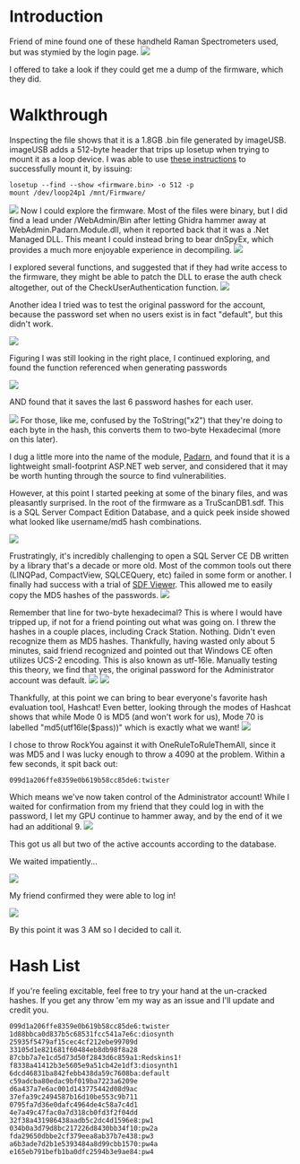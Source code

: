 # Introduction
Friend of mine found one of these handheld Raman Spectrometers used, but was stymied by the login page. ![](images/1.jpg) 

I offered to take a look if they could get me a dump of the firmware, which they did.

# Walkthrough

Inspecting the file shows that it is a 1.8GB .bin file generated by imageUSB. imageUSB adds a 512-byte header that trips up losetup when trying to mount it as a loop device. I was able to use [these instructions](https://obscurerichard.wordpress.com/2021/02/13/reading-images-created-with-imageusb-on-windows-via-linux) to successfully mount it, by issuing:
```
losetup --find --show <firmware.bin> -o 512 -p
mount /dev/loop24p1 /mnt/Firmware/
```
![](images/2.jpg)
Now I could explore the firmware. Most of the files were binary, but I did find a lead under /WebAdmin/Bin after letting Ghidra hammer away at WebAdmin.Padarn.Module.dll, when it reported back that it was a .Net Managed DLL. This meant I could instead bring to bear dnSpyEx, which provides a much more enjoyable experience in decompiling. ![](images/3.jpg)

I explored several functions, and suggested that if they had write access to the firmware, they might be able to patch the DLL to erase the auth check altogether, out of the CheckUserAuthentication function. ![](images/4.jpg)

Another idea I tried was to test the original password for the account, because the password set when no users exist is in fact "default", but this didn't work. 

![](images/5.jpg)

Figuring I was still looking in the right place, I continued exploring, and found the function referenced when generating passwords 

![](images/6.jpg) 

AND found that it saves the last 6 password hashes for each user. 

![](images/7.jpg) For those, like me, confused by the ToString("x2") that they're doing to each byte in the hash, this converts them to two-byte Hexadecimal (more on this later).

I dug a little more into the name of the module, [Padarn](https://opennetcf.wordpress.com/padarn/), and found that it is a lightweight small-footprint ASP.NET web server, and considered that it may be worth hunting through the source to find vulnerabilities.

However, at this point I started peeking at some of the binary files, and was pleasantly surprised. In the root of the firmware as a TruScanDB1.sdf. This is a SQL Server Compact Edition Database, and a quick peek inside showed what looked like username/md5 hash combinations. 

![](images/8.jpg)

Frustratingly, it's incredibly challenging to open a SQL Server CE DB written by a library that's a decade or more old. Most of the common tools out there (LINQPad, CompactView, SQLCEQuery, etc) failed in some form or another. I finally had success with a trial of [SDF Viewer](https://www.flyhoward.com/SDF_Viewer.aspx). This allowed me to easily copy the MD5 hashes of the passwords. ![](images/9.jpg)

Remember that line for two-byte hexadecimal? This is where I would have tripped up, if not for a friend pointing out what was going on. I threw the hashes in a couple places, including Crack Station. Nothing. Didn't even recognize them as MD5 hashes. Thankfully, having wasted only about 5 minutes, said friend recognized and pointed out that Windows CE often utilizes UCS-2 encoding. This is also known as utf-16le. Manually testing this theory, we find that yes, the original password for the Administrator account was default. ![](images/10.jpg) ![](images/11.jpg)

Thankfully, at this point we can bring to bear everyone's favorite hash evaluation tool, Hashcat! Even better, looking through the modes of Hashcat shows that while Mode 0 is MD5 (and won't work for us), Mode 70 is labelled "md5(utf16le($pass))" which is exactly what we want! ![](images/12.jpg) 

I chose to throw RockYou against it with OneRuleToRuleThemAll, since it was MD5 and I was lucky enough to throw a 4090 at the problem. Within a few seconds, it spit back out:
```
099d1a206ffe8359e0b619b58cc85de6:twister
```
Which means we've now taken control of the Administrator account! While I waited for confirmation from my friend that they could log in with the password, I let my GPU continue to hammer away, and by the end of it we had an additional 9. ![](images/13.jpg)

This got us all but two of the active accounts according to the database.

We waited impatiently... 

![](images/14.jpg)

My friend confirmed they were able to log in! 

![](images/15.jpg) 

By this point it was 3 AM so I decided to call it.

# Hash List

If you're feeling excitable, feel free to try your hand at the un-cracked hashes. If you get any throw 'em my way as an issue and I'll update and credit you.
```
099d1a206ffe8359e0b619b58cc85de6:twister
1d88bbca0d837b5c68531fcc541a7e6c:diosynth
25935f5479af15cec4cf212ebe99709d
33105d1e821681f60484eb8db98f8a28
87cbb7a7e1cd5d73d50f2843d6c859a1:Redskins1!
f8338a41412b3e5605e9a51cb42e1df3:diosynth1
6dcd46831ba842febb438da59c7608ba:default
c59adcba80edac9bf019ba7223a6209e
d6a437a7e6ac001d143775442d08d9ac
37efa39c2494587b16d10be553c9b711
0795fa7d36e0dafc4964de4c58a7c4d1
4e7a49c47fac0a7d318cb0fd3f2f04dd
32f38a431986438aadb5c2dc4d1596e8:pw1
034b0a3d79d8bc217226d8430bb34f10:pw2a
fda29650dbbe2cf379eea8ab37b7e438:pw3
a6b3ade7d2b1e5393484a8d99cbb1570:pw4a
e165eb791befb1ba0dfc2594b3e9ae84:pw4
```
